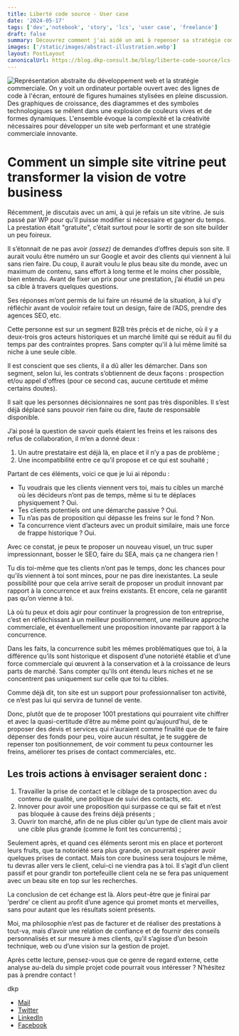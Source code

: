 ```yaml
---
title: Liberté code source - User case
date: '2024-05-17'
tags: ['dev','notebook', 'story', 'lcs', 'user case', 'freelance']
draft: false
summary: Découvrez comment j'ai aidé un ami à repenser sa stratégie commerciale pour son site vitrine B2B. Au lieu de se concentrer uniquement sur le design et le référencement, nous avons travaillé sur l'amélioration de la prise de contact, l'innovation et l'élargissement de sa cible client. Lisez l'article complet pour en savoir plus !
images: ['/static/images/abstract-illustration.webp']
layout: PostLayout
canonicalUrl: https://blog.dkp-consult.be/blog/liberte-code-source/lcs-user-case
---
```


![Représentation abstraite du développement web et la stratégie commerciale. On y voit un ordinateur portable ouvert avec des lignes de code à l'écran, entouré de figures humaines stylisées en pleine discussion. Des graphiques de croissance, des diagrammes et des symboles technologiques se mêlent dans une explosion de couleurs vives et de formes dynamiques. L'ensemble évoque la complexité et la créativité nécessaires pour développer un site web performant et une stratégie commerciale innovante.](/static/images/abstract-illustration.webp "Fusion de Stratégie et Développement Web")


# Comment un simple site vitrine peut transformer la vision de votre business

Récemment, je discutais avec un ami, à qui je refais un site vitrine. Je suis passé par WP pour qu’il puisse modifier si nécessaire et gagner du temps. La prestation était "gratuite", c’était surtout pour le sortir de son site builder un peu foireux.

Il s’étonnait de ne pas avoir *(assez)* de demandes d’offres depuis son site. Il aurait voulu être numéro un sur Google et avoir des clients qui viennent à lui sans rien faire. Du coup, il aurait voulu le plus beau site du monde, avec un maximum de contenu, sans effort à long terme et le moins cher possible, bien entendu. Avant de fixer un prix pour une prestation, j’ai étudié un peu sa cible à travers quelques questions.

Ses réponses m’ont permis de lui faire un résumé de la situation, à lui d’y réfléchir avant de vouloir refaire tout un design, faire de l’ADS, prendre des agences SEO, etc.

Cette personne est sur un segment B2B très précis et de niche, où il y a deux-trois gros acteurs historiques et un marché limité qui se réduit au fil du temps par des contraintes propres. Sans compter qu'il à lui même limité sa niche à une seule cible.

Il est conscient que ses clients, il a dû aller les démarcher. Dans son segment, selon lui, les contrats s’obtiennent de deux façons : prospection et/ou appel d'offres (pour ce second cas, aucune certitude et même certains doutes).

Il sait que les personnes décisionnaires ne sont pas très disponibles. Il s’est déjà déplacé sans pouvoir rien faire ou dire, faute de responsable disponible.

J’ai posé la question de savoir quels étaient les freins et les raisons des refus de collaboration, il m’en a donné deux :

1. Un autre prestataire est déjà là, en place et il n’y a pas de problème ;
2. Une incompatibilité entre ce qu’il propose et ce qui est souhaité ;

Partant de ces éléments, voici ce que je lui ai répondu :

- Tu voudrais que les clients viennent vers toi, mais tu cibles un marché où les décideurs n’ont pas de temps, même si tu te déplaces physiquement ? Oui.
- Tes clients potentiels ont une démarche passive ? Oui.
- Tu n’as pas de proposition qui dépasse les freins sur le fond ? Non.
- Ta concurrence vient d’acteurs avec un produit similaire, mais une force de frappe historique ? Oui.

Avec ce constat, je peux te proposer un nouveau visuel, un truc super impressionnant, bosser le SEO, faire du SEA, mais ça ne changera rien !

Tu dis toi-même que tes clients n’ont pas le temps, donc les chances pour qu’ils viennent à toi sont minces, pour ne pas dire inexistantes. La seule possibilité pour que cela arrive serait de proposer un produit innovant par rapport à la concurrence et aux freins existants. Et encore, cela ne garantit pas qu’on vienne à toi.

Là où tu peux et dois agir pour continuer la progression de ton entreprise, c’est en réfléchissant à un meilleur positionnement, une meilleure approche commerciale, et éventuellement une proposition innovante par rapport à la concurrence.

Dans les faits, la concurrence subit les mêmes problématiques que toi, à la différence qu’ils sont historique et disposent d’une notoriété établie et d’une force commerciale qui œuvrent à la conservation et à la croissance de leurs parts de marché. Sans compter qu'ils ont étendu leurs niches et ne se concentrent pas uniquement sur celle que toi tu cibles.

Comme déjà dit, ton site est un support pour professionnaliser ton activité, ce n’est pas lui qui servira de tunnel de vente.

Donc, plutôt que de te proposer 1001 prestations qui pourraient vite chiffrer et avec la quasi-certitude d’être au même point qu’aujourd’hui, de te proposer des devis et services qui n’auraient comme finalité que de te faire dépenser des fonds pour peu, voire aucun résultat, je te suggère de repenser ton positionnement, de voir comment tu peux contourner les freins, améliorer tes prises de contact commerciales, etc.

## Les trois actions à envisager seraient donc :

1. Travailler la prise de contact et le ciblage de ta prospection avec du contenu de qualité, une politique de suivi des contacts, etc.
2. Innover pour avoir une proposition qui surpasse ce qui se fait et n’est pas bloquée à cause des freins déjà présents ;
3. Ouvrir ton marché, afin de ne plus cibler qu’un type de client mais avoir une cible plus grande (comme le font tes concurrents) ;

Seulement après, et quand ces éléments seront mis en place et porteront leurs fruits, que ta notoriété sera plus grande, on pourrait espérer avoir quelques prises de contact. Mais ton core business sera toujours le même, tu devras aller vers le client, celui-ci ne viendra pas à toi. Il s’agit d’un client passif et pour grandir ton portefeuille client cela ne se fera pas uniquement avec un beau site en top sur les recherches.

La conclusion de cet échange est là. Alors peut-être que je finirai par ‘perdre’ ce client au profit d’une agence qui promet monts et merveilles, sans pour autant que les résultats soient présents.

Moi, ma philosophie n’est pas de facturer et de réaliser des prestations à tout-va, mais d’avoir une relation de confiance et de fournir des conseils personnalisés et sur mesure à mes clients, qu’il s’agisse d’un besoin technique, web ou d’une vision sur la gestion de projet.

Après cette lecture, pensez-vous que ce genre de regard externe, cette analyse au-delà du simple projet code pourrait vous intéresser ? N’hésitez pas à prendre contact !


dkp

- [Mail](mailto:contact@dkp-consult.be)
- [Twitter](https://twitter.com/dkp_consult)
- [LinkedIn](https://www.linkedin.com/in/pierre-debski/)
- [Facebook](https://www.facebook.com/dkpconsult)